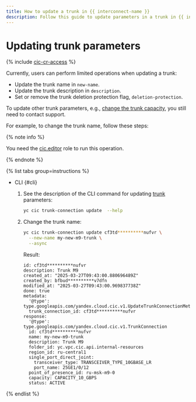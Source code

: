 ```yaml
---
title: How to update a trunk in {{ interconnect-name }}
description: Follow this guide to update parameters in a trunk in {{ interconnect-name }}.
---
```


# Updating trunk parameters

{% include [cic-cr-access](../../_includes/interconnect/cic-cr-access.md) %}

Currently, users can perform limited operations when updating a trunk:
* Update the trunk name in `new-name`.
* Update the trunk description in `description`.
* Set or remove the trunk deletion protection flag, `deletion-protection`.

To update other trunk parameters, e.g., [change the trunk capacity](../tutorials/trunk-capacity-change.md), you still need to contact support.

For example, to change the trunk name, follow these steps:

{% note info %}

You need the [cic.editor](../security/index.md#cic-editor) role to run this operation.

{% endnote %}

{% list tabs group=instructions %}

- CLI {#cli}

  1. See the description of the CLI command for updating [trunk](../concepts/trunk.md) parameters:

      ```bash
      yc cic trunk-connection update  --help
      ```

  1. Change the trunk name:

      ```bash
      yc cic trunk-connection update cf3td**********nufvr \
        --new-name my-new-m9-trunk \
        --async
      ```

      Result:

      ```text
      id: cf3td**********nufvr
      description: Trunk M9
      created_at: "2025-03-27T09:43:00.880696489Z"
      created_by: bfbud**********v7dfn
      modified_at: "2025-03-27T09:43:00.969837738Z"
      done: true
      metadata:
        '@type': type.googleapis.com/yandex.cloud.cic.v1.UpdateTrunkConnectionMetadata
        trunk_connection_id: cf3td**********nufvr
      response:
        '@type': type.googleapis.com/yandex.cloud.cic.v1.TrunkConnection
        id: cf3td**********nufvr
        name: my-new-m9-trunk
        description: Trunk M9
        folder_id: yc.vpc.cic.api.internal-resources
        region_id: ru-central1
        single_port_direct_joint:
          transceiver_type: TRANSCEIVER_TYPE_10GBASE_LR
          port_name: 25GE1/0/12
        point_of_presence_id: ru-msk-m9-0
        capacity: CAPACITY_10_GBPS
        status: ACTIVE
      ```

{% endlist %}

